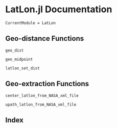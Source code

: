 # LatLon.jl Documentation

```@meta
CurrentModule = LatLon
```

## Geo-distance Functions

```@docs
geo_dist
```

```@docs
geo_midpoint
```

```@docs
latlon_set_dist
```

## Geo-extraction Functions

```@docs
center_latlon_from_NASA_xml_file
```

```@docs
upath_latlon_from_NASA_xml_file
```

## Index

```@index
```

